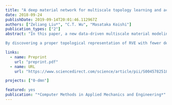 ```yaml
---
title: "A deep material network for multiscale topology learning and accelerated nonlinear modeling of heterogeneous materials"
date: 2018-09-24
publishDate: 2019-09-14T20:01:46.112967Z
authors: ["Zeliang Liu*", "C.T. Wu", "Masataka Koishi"]
publication_types: ["2"]
abstract: "In this paper, a new data-driven multiscale material modeling method, which we refer to as deep material network, is developed based on mechanistic homogenization theory of representative volume element (RVE) and advanced machine learning techniques. We propose to use a collection of connected mechanistic building blocks with analytical homogenization solutions to describe complex overall material responses which avoids the loss of essential physics in generic neural network. This concept is demonstrated for 2-dimensional RVE problems and network depth up to 7. Based on linear elastic RVE data from offline direct numerical simulations, the material network can be effectively trained using stochastic gradient descent with backpropagation algorithm, further enhanced by model compression methods. Importantly, the trained network is valid for any local material laws without the need for additional calibration or micromechanics assumption. Its extrapolations to unknown material and loading spaces for a wide range of problems are validated through numerical experiments, including linear elasticity with high contrast of phase properties, nonlinear history-dependent plasticity and finite-strain hyperelasticity under large deformations.\n

By discovering a proper topological representation of RVE with fewer degrees of freedom, this intelligent material model is believed to open new possibilities of high-fidelity efficient concurrent simulations for a large-scale heterogeneous structure. It also provides a mechanistic understanding of structure–property relations across material length scales and enables the development of parameterized microstructural database for material design and manufacturing."

links:
  - name: Preprint
    url: "preprint.pdf"
  - name: URL
    url: "https://www.sciencedirect.com/science/article/pii/S0045782518304729"

projects: ["0-dmn"]

featured: yes
publication: "*Computer Methods in Applied Mechanics and Engineering*"
---
```


